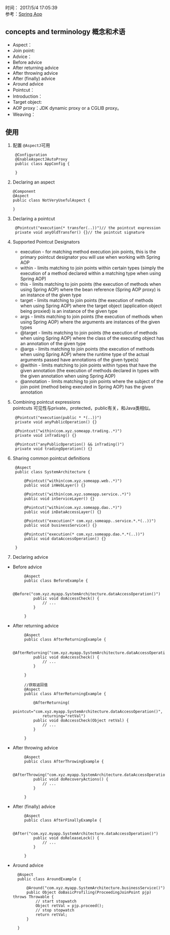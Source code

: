 ##   
时间： 2017/5/4 17:05:39   
参考：[Spring Aop](http://docs.spring.io/spring/docs/current/spring-framework-reference/htmlsingle/#aop)

## concepts and terminology 概念和术语

* Aspect：
* Join point: 
* Advice：
 * Before advice
 * After returning advice
 * After throwing advice
 * After (finally) advice
 * Around advice
* Pointcut：
* Introduction：
* Target object:
* AOP proxy：JDK dynamic proxy or a CGLIB proxy。
* Weaving：

## 使用
1. 配置 `@AspectJ`可用

		@Configuration
		@EnableAspectJAutoProxy
		public class AppConfig {
		
		}

2.  Declaring an aspect

		@Component
		@Aspect
		public class NotVeryUsefulAspect {
		
		}
3. Declaring a pointcut

		@Pointcut("execution(* transfer(..))")// the pointcut expression
		private void anyOldTransfer() {}// the pointcut signature
4. Supported Pointcut Designators

	* execution - for matching method execution join points, this is the primary pointcut designator you will use when working with Spring AOP
	* within - limits matching to join points within certain types (simply the execution of a method declared within a matching type when using Spring AOP)
	* this - limits matching to join points (the execution of methods when using Spring AOP) where the bean reference (Spring AOP proxy) is an instance of the given type
	* target - limits matching to join points (the execution of methods when using Spring AOP) where the target object (application object being proxied) is an instance of the given type
	* args - limits matching to join points (the execution of methods when using Spring AOP) where the arguments are instances of the given types
	* @target - limits matching to join points (the execution of methods when using Spring AOP) where the class of the executing object has an annotation of the given type
	* @args - limits matching to join points (the execution of methods when using Spring AOP) where the runtime type of the actual arguments passed have annotations of the given type(s)
	* @within - limits matching to join points within types that have the given annotation (the execution of methods declared in types with the given annotation when using Spring AOP)
	* @annotation - limits matching to join points where the subject of the join point (method being executed in Spring AOP) has the given annotation

5. Combining pointcut expressions  
 pointcuts 可见性与private，protected，public有关，和Java类相似。
	

		@Pointcut("execution(public * *(..))")
		private void anyPublicOperation() {}
		
		@Pointcut("within(com.xyz.someapp.trading..*)")
		private void inTrading() {}
		
		@Pointcut("anyPublicOperation() && inTrading()")
		private void tradingOperation() {}
6. Sharing common pointcut definitions

		@Aspect
		public class SystemArchitecture {
		  
		    @Pointcut("within(com.xyz.someapp.web..*)")
		    public void inWebLayer() {}
		
		    @Pointcut("within(com.xyz.someapp.service..*)")
		    public void inServiceLayer() {}
		
		    @Pointcut("within(com.xyz.someapp.dao..*)")
		    public void inDataAccessLayer() {}
		
		    @Pointcut("execution(* com.xyz.someapp..service.*.*(..))")
		    public void businessService() {}
		
		    @Pointcut("execution(* com.xyz.someapp.dao.*.*(..))")
		    public void dataAccessOperation() {}
		
		}

7. Declaring advice
 * Before advice
 
			@Aspect
			public class BeforeExample {
			
			    @Before("com.xyz.myapp.SystemArchitecture.dataAccessOperation()")
			    public void doAccessCheck() {
			        // ...
			    }
			
			}
 * After returning advice
 
			@Aspect
			public class AfterReturningExample {
			
			    @AfterReturning("com.xyz.myapp.SystemArchitecture.dataAccessOperation()")
			    public void doAccessCheck() {
			        // ...
			    }
			
			}

			//获取返回值
			@Aspect
			public class AfterReturningExample {
			
			    @AfterReturning(
			        pointcut="com.xyz.myapp.SystemArchitecture.dataAccessOperation()",
			        returning="retVal")
			    public void doAccessCheck(Object retVal) {
			        // ...
			    }
			
			}

 * After throwing advice

			@Aspect
			public class AfterThrowingExample {
			
			    @AfterThrowing("com.xyz.myapp.SystemArchitecture.dataAccessOperation()")
			    public void doRecoveryActions() {
			        // ...
			    }
			
			}

 * After (finally) advice

			@Aspect
			public class AfterFinallyExample {
			
			    @After("com.xyz.myapp.SystemArchitecture.dataAccessOperation()")
			    public void doReleaseLock() {
			        // ...
			    }
			
			}

* Around advice

		@Aspect
		public class AroundExample {
		
		    @Around("com.xyz.myapp.SystemArchitecture.businessService()")
		    public Object doBasicProfiling(ProceedingJoinPoint pjp) throws Throwable {
		        // start stopwatch
		        Object retVal = pjp.proceed();
		        // stop stopwatch
		        return retVal;
		    }
		
		}
